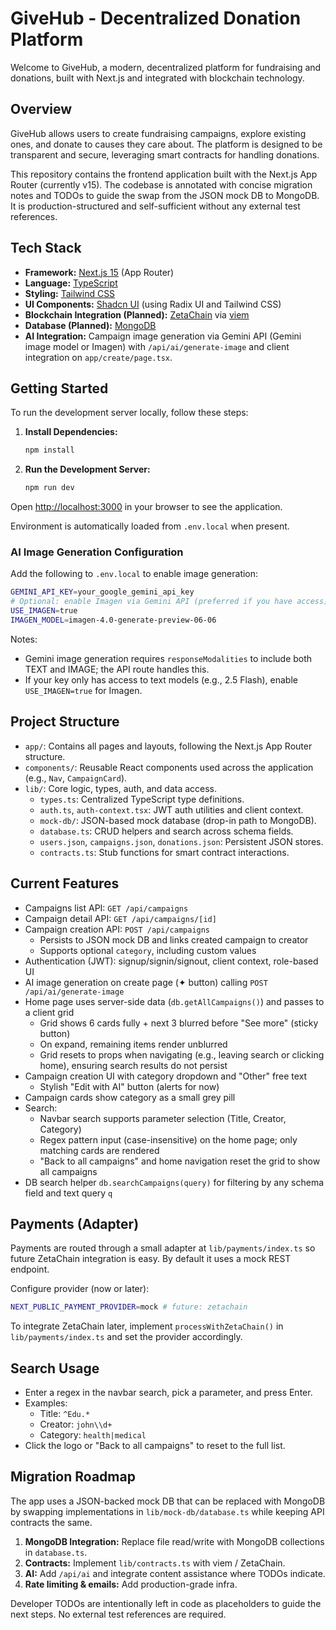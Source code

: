 # GiveHub - Decentralized Donation Platform

Welcome to GiveHub, a modern, decentralized platform for fundraising and donations, built with Next.js and integrated with blockchain technology.

## Overview

GiveHub allows users to create fundraising campaigns, explore existing ones, and donate to causes they care about. The platform is designed to be transparent and secure, leveraging smart contracts for handling donations.

This repository contains the frontend application built with the Next.js App Router (currently v15). The codebase is annotated with concise migration notes and TODOs to guide the swap from the JSON mock DB to MongoDB. It is production-structured and self-sufficient without any external test references.

## Tech Stack

- **Framework:** [Next.js 15](https://nextjs.org/) (App Router)
- **Language:** [TypeScript](https://www.typescriptlang.org/)
- **Styling:** [Tailwind CSS](https://tailwindcss.com/)
- **UI Components:** [Shadcn UI](https://ui.shadcn.com/) (using Radix UI and Tailwind CSS)
- **Blockchain Integration (Planned):** [ZetaChain](https://www.zetachain.com/) via [viem](https://viem.sh/)
- **Database (Planned):** [MongoDB](https://www.mongodb.com/)
- **AI Integration:** Campaign image generation via Gemini API (Gemini image model or Imagen) with `/api/ai/generate-image` and client integration on `app/create/page.tsx`.

## Getting Started

To run the development server locally, follow these steps:

1.  **Install Dependencies:**

    ```bash
    npm install
    ```

2.  **Run the Development Server:**

    ```bash
    npm run dev
    ```

Open [http://localhost:3000](http://localhost:3000) in your browser to see the application.

Environment is automatically loaded from `.env.local` when present.

### AI Image Generation Configuration

Add the following to `.env.local` to enable image generation:

```bash
GEMINI_API_KEY=your_google_gemini_api_key
# Optional: enable Imagen via Gemini API (preferred if you have access)
USE_IMAGEN=true
IMAGEN_MODEL=imagen-4.0-generate-preview-06-06
```

Notes:
- Gemini image generation requires `responseModalities` to include both TEXT and IMAGE; the API route handles this.
- If your key only has access to text models (e.g., 2.5 Flash), enable `USE_IMAGEN=true` for Imagen.

## Project Structure

-   `app/`: Contains all pages and layouts, following the Next.js App Router structure.
-   `components/`: Reusable React components used across the application (e.g., `Nav`, `CampaignCard`).
-   `lib/`: Core logic, types, auth, and data access.
    -   `types.ts`: Centralized TypeScript type definitions.
    -   `auth.ts`, `auth-context.tsx`: JWT auth utilities and client context.
    -   `mock-db/`: JSON-based mock database (drop-in path to MongoDB).
      -   `database.ts`: CRUD helpers and search across schema fields.
      -   `users.json`, `campaigns.json`, `donations.json`: Persistent JSON stores.
    -   `contracts.ts`: Stub functions for smart contract interactions.

## Current Features

-   Campaigns list API: `GET /api/campaigns`
-   Campaign detail API: `GET /api/campaigns/[id]`
-   Campaign creation API: `POST /api/campaigns`
    -   Persists to JSON mock DB and links created campaign to creator
    -   Supports optional `category`, including custom values
-   Authentication (JWT): signup/signin/signout, client context, role-based UI
-   AI image generation on create page (✦ button) calling `POST /api/ai/generate-image`
-   Home page uses server-side data (`db.getAllCampaigns()`) and passes to a client grid
    -   Grid shows 6 cards fully + next 3 blurred before "See more" (sticky button)
    -   On expand, remaining items render unblurred
    -   Grid resets to props when navigating (e.g., leaving search or clicking home), ensuring search results do not persist
-   Campaign creation UI with category dropdown and "Other" free text
    -   Stylish "Edit with AI" button (alerts for now)
-   Campaign cards show category as a small grey pill
-   Search:
    -   Navbar search supports parameter selection (Title, Creator, Category)
    -   Regex pattern input (case-insensitive) on the home page; only matching cards are rendered
    -   "Back to all campaigns" and home navigation reset the grid to show all campaigns
-   DB search helper `db.searchCampaigns(query)` for filtering by any schema field and text query `q`

## Payments (Adapter)

Payments are routed through a small adapter at `lib/payments/index.ts` so future ZetaChain integration is easy. By default it uses a mock REST endpoint.

Configure provider (now or later):

```bash
NEXT_PUBLIC_PAYMENT_PROVIDER=mock # future: zetachain
```

To integrate ZetaChain later, implement `processWithZetaChain()` in `lib/payments/index.ts` and set the provider accordingly.

## Search Usage

- Enter a regex in the navbar search, pick a parameter, and press Enter.
- Examples:
  - Title: `^Edu.*`
  - Creator: `john\\d+`
  - Category: `health|medical`
- Click the logo or "Back to all campaigns" to reset to the full list.

## Migration Roadmap

The app uses a JSON-backed mock DB that can be replaced with MongoDB by swapping implementations in `lib/mock-db/database.ts` while keeping API contracts the same.

1.  **MongoDB Integration:** Replace file read/write with MongoDB collections in `database.ts`.
2.  **Contracts:** Implement `lib/contracts.ts` with viem / ZetaChain.
3.  **AI:** Add `/api/ai` and integrate content assistance where TODOs indicate.
4.  **Rate limiting & emails:** Add production-grade infra.

Developer TODOs are intentionally left in code as placeholders to guide the next steps. No external test references are required.
